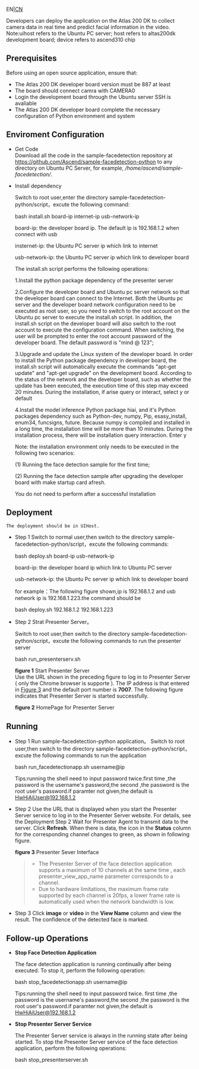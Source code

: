 EN|[CN](README_cn.md)

Developers can deploy the application on the Atlas 200 DK to collect camera data in real time and predict facial information in the video.
Note:uihost refers to the Ubuntu PC server; host refers to altas200dk development board; device refers to ascend310 chip

## Prerequisites

Before using an open source application, ensure that:

-   The Atlas 200 DK developer board version must be 887 at least 
-   The board should connect camra with CAMERA0
-   Login the development board through the Ubuntu server SSH is avaliable
-   The Atlas 200 DK developer board complete the necessary configuration of Python environment and system

## Enviroment Configuration
-  Get Code  
Download all the code in the sample-facedetection repository at https://github.com/Ascend/sample-facedetection-python  to any directory on Ubuntu PC Server, for example,  _/home/ascend/sample-facedetection/_.
-  Install dependency

	Switch to root user,enter the directory sample-facedetection-python/script，excute the following command:

	bash install.sh board-ip internet-ip usb-network-ip
	
	board-ip: the developer board ip. The default ip is 192.168.1.2 when connect with usb
	
	insternet-ip: the Ubuntu PC server ip which link to internet
	
	usb-network-ip: the Ubuntu PC server ip which link to developer board
	
	The install.sh script performs the following operations:
	
	1.Install the python package dependency of the presenter server
	
	2.Configure the developer board and Ubuntu pc server network so that the developer board can connect to the Internet. Both the Ubuntu pc server and the developer board network configuration need to be executed as root user, so you need to switch to the root account on the Ubuntu pc server to execute the install.sh script. In addition, the install.sh script on the developer board will also switch to the root account to execute the configuration command. When switching, the user will be prompted to enter the root account password of the developer board. The default password is "mind @ 123";
	
	3.Upgrade and update the Linux system of the developer board. In order to install the Python package dependency in developer board, the install.sh script will automatically execute the commands "apt-get update" and "apt-get upgrade" on the development board. According to the status of the network and the developer board, such as whether the update has been executed, the execution time of this step may exceed 20 minutes. During the installation, if arise query or interact, select y or default
	
	4.Install the model inference Python package hiai, and it's Python packages dependency such as Python-dev, numpy, Pip, esasy_install, enum34, funcsigns, future. Because numpy is compiled and installed in a long time, the installation time will be more than 10 minutes. During the installation process, there will be installation query interaction. Enter y
	
	Note: the installation environment only needs to be executed in the following two scenarios: 
	
	(1) Running the face detection sample for the first time; 
	
	(2) Running the face detection sample after upgrading the developer board with make startup card afresh.
	
	You do not need to perform after a successful installation
  

## Deployment
	The deployment should be in UIHost.
-   Step 1 Switch to normal user,then switch to the directory sample-facedetection-python/script，excute the following commands:

	bash deploy.sh board-ip usb-network-ip 
	
	board-ip: the developer board ip which link to Ubuntu PC server
	
	usb-network-ip: the Ubuntu Pc server ip which link to developer board
	
	for example：The following figure shown,ip is 192.168.1.2 and usb network ip is 192.168.1.223.the command should be 
    
    bash deploy.sh 192.168.1.2 192.168.1.223

	
-   Step 2 Strat Presenter Server。

	Switch to root user,then switch to the directory sample-facedetection-python/script，excute the following commands to run the presenter server
	
	bash run_presenterserv.sh

	**figure 1**  Start Presenter Server  
	Use the URL shown in the preceding figure to log in to Presenter Server \( only the Chrome browser is supporte \). The IP address is 
	that entered in  [Figure 3](#en-us_topic_0167089636_fig64391558352)  and the default port number is  **7007**. The following figure 
	indicates that Presenter Server is started successfully.

	**figure 2**  HomePage for Presenter Server
      

## Running
-   Step 1 Run sample-facedetection-python application。
	Switch to root user,then switch to the directory sample-facedetection-python/script，excute the following commands to run the application

	bash run_facedetectionapp.sh username@ip
    
    Tips:running the shell need to input password twice.first time ,the password is the username's password,the second ,the password is the root user's password.if paramter not given,the default is HwHiAiUser@192.168.1.2

-   Step 2 Use the URL that is displayed when you start the Presenter Server service to log in to the Presenter Server website. For details, see the Deployment Step 2
	Wait for Presenter Agent to transmit data to the server. Click  **Refresh**. When there is data, the icon in the  **Status**  column for the corresponding channel changes to green, as shown in following figure.

	**figure 3**  Presenter Sever Interface


    >-   The Presenter Server of the face detection application supports a maximum of 10 channels at the same time , each  presenter\_view\_app\_name  parameter corresponds to a channel.  
    >-   Due to hardware limitations, the maximum frame rate supported by each channel is 20fps,  a lower frame rate is automatically used when the network bandwidth is low.  
-   Step 3 Click  **image**  or  **video**  in the  **View Name**  column and view the result. The confidence of the detected face is marked.

## Follow-up Operations

-   **Stop Face Detection Application**

    The face detection application is running continually after being executed. To stop it, perform the following operation:
    
	bash stop_facedetectionapp.sh username@ip
    
    Tips:running the shell need to input password twice. first time ,the password is the username's password,the second ,the password is the root user's password.if paramter not given,the default is HwHiAiUser@192.168.1.2

-   **Stop Presenter Server Service**

    The Presenter Server service is always in the running state after being started. To stop the Presenter Server service of the face detection application, perform the following operations:
    
	bash stop_presenterserver.sh
